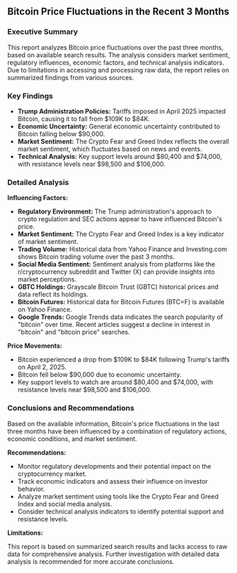 ## Bitcoin Price Fluctuations in the Recent 3 Months

### Executive Summary

This report analyzes Bitcoin price fluctuations over the past three months, based on available search results. The analysis considers market sentiment, regulatory influences, economic factors, and technical analysis indicators. Due to limitations in accessing and processing raw data, the report relies on summarized findings from various sources.

### Key Findings

*   **Trump Administration Policies:** Tariffs imposed in April 2025 impacted Bitcoin, causing it to fall from $109K to $84K.
*   **Economic Uncertainty:** General economic uncertainty contributed to Bitcoin falling below $90,000.
*   **Market Sentiment:** The Crypto Fear and Greed Index reflects the overall market sentiment, which fluctuates based on news and events.
*   **Technical Analysis:** Key support levels around $80,400 and $74,000, with resistance levels near $98,500 and $106,000.

### Detailed Analysis

**Influencing Factors:**

*   **Regulatory Environment:** The Trump administration's approach to crypto regulation and SEC actions appear to have influenced Bitcoin's price.
*   **Market Sentiment:** The Crypto Fear and Greed Index is a key indicator of market sentiment.
*   **Trading Volume:** Historical data from Yahoo Finance and Investing.com shows Bitcoin trading volume over the past 3 months.
*   **Social Media Sentiment:** Sentiment analysis from platforms like the r/cryptocurrency subreddit and Twitter (X) can provide insights into market perceptions.
*   **GBTC Holdings:** Grayscale Bitcoin Trust (GBTC) historical prices and data reflect its holdings.
*   **Bitcoin Futures:** Historical data for Bitcoin Futures (BTC=F) is available on Yahoo Finance.
*   **Google Trends:** Google Trends data indicates the search popularity of "bitcoin" over time. Recent articles suggest a decline in interest in "bitcoin" and "bitcoin price" searches.

**Price Movements:**

*   Bitcoin experienced a drop from $109K to $84K following Trump's tariffs on April 2, 2025.
*   Bitcoin fell below $90,000 due to economic uncertainty.
*   Key support levels to watch are around $80,400 and $74,000, with resistance levels near $98,500 and $106,000.

### Conclusions and Recommendations

Based on the available information, Bitcoin's price fluctuations in the last three months have been influenced by a combination of regulatory actions, economic conditions, and market sentiment.

**Recommendations:**

*   Monitor regulatory developments and their potential impact on the cryptocurrency market.
*   Track economic indicators and assess their influence on investor behavior.
*   Analyze market sentiment using tools like the Crypto Fear and Greed Index and social media analysis.
*   Consider technical analysis indicators to identify potential support and resistance levels.

**Limitations:**

This report is based on summarized search results and lacks access to raw data for comprehensive analysis. Further investigation with detailed data analysis is recommended for more accurate conclusions.